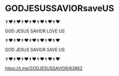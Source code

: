 # GODJESUSSAVIORsaveUS

✝️❤️✝️❤️✝️❤️✝️❤️✝️❤️✝️❤️✝️❤️

GOD JESUS SAVIOR LOVE US

✝️❤️✝️❤️✝️❤️✝️❤️✝️❤️✝️❤️✝️❤️

GOD JESUS SAVIOR SAVE US

✝️❤️✝️❤️✝️❤️✝️❤️✝️❤️✝️❤️✝️❤️

https://t.me/GODJESUSSAVIOR/63862
